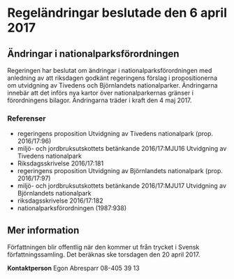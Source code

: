 # Regeländringar beslutade den 6 april 2017

## Ändringar i nationalparksförordningen

Regeringen har beslutat om ändringar i nationalparksförordningen med anledning av att riksdagen godkänt regeringens förslag i propositionerna om utvidgning av Tivedens och Björnlandets nationalparker. Ändringarna innebär att det införs nya kartor över nationalparkernas gränser i förordningens bilagor. Ändringarna träder i kraft den 4 maj 2017\.

### Referenser

* regeringens proposition Utvidgning av Tivedens nationalpark (prop. 2016/17:96\)
* miljö\- och jordbruksutskottets betänkande 2016/17:MJU16 Utvidgning av Tivedens nationalpark
* Riksdagsskrivelse 2016/17:181
* regeringens proposition Utvidgning av Björnlandets nationalpark (prop. 2016/17:97\)
* miljö\- och jordbruksutskottets betänkande 2016/17:MJU17 Utvidgning av Björnlandets nationalpark
* riksdagsskrivelse 2016/17:182
* nationalparksförordningen (1987:938\)

## Mer information

Författningen blir offentlig när den kommer ut från trycket i Svensk författningssamling. Det beräknas ske torsdagen den 20 april 2017\.

**Kontaktperson**
Egon Abresparr 08\-405 39 13
